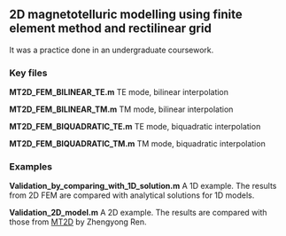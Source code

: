 ## 2D magnetotelluric modelling using finite element method and rectilinear grid

It was a practice done in an undergraduate coursework.

### Key files

**MT2D_FEM_BILINEAR_TE.m** TE mode, bilinear interpolation

**MT2D_FEM_BILINEAR_TM.m** TM mode, bilinear interpolation

**MT2D_FEM_BIQUADRATIC_TE.m** TE mode, biquadratic interpolation

**MT2D_FEM_BIQUADRATIC_TM.m** TM mode, biquadratic interpolation

### Examples

**Validation_by_comparing_with_1D_solution.m** A 1D example. The results from 2D FEM are compared with analytical solutions for 1D models.

**Validation_2D_model.m** A 2D example. The results are compared with those from [MT2D](https://sourceforge.net/projects/mt2d/) by Zhengyong Ren.
